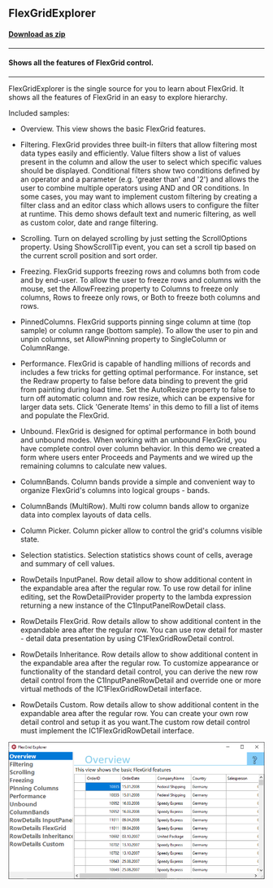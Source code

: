 ## FlexGridExplorer
#### [Download as zip](https://grapecity.github.io/DownGit/#/home?url=https://github.com/GrapeCity/ComponentOne-WinForms-Samples/tree/master/Core\FlexGrid\CS\FlexGridExplorer)
____
#### Shows all the features of FlexGrid control.
____
FlexGridExplorer is the single source for you to learn about FlexGrid. 
It shows all the features of FlexGrid in an easy to explore hierarchy.

Included samples:

* Overview.
  This view shows the basic FlexGrid features.

* Filtering.
  FlexGrid provides three built-in filters that allow filtering most data types easily and efficiently. Value filters show a list of values present in the column and allow the user to select which specific values should be displayed. Conditional filters show two conditions defined by an operator and a parameter (e.g. 'greater than' and '2') and allows the user to combine multiple operators using AND and OR conditions. In some cases, you may want to implement custom filtering by creating a filter class and an editor class which allows users to configure the filter at runtime. This demo shows default text and numeric filtering, as well as custom color, date and range filtering.

* Scrolling.
  Turn on delayed scrolling by just setting the ScrollOptions property. Using ShowScrollTip event, you can set a scroll tip based on the current scroll position and sort order.

* Freezing.
  FlexGrid supports freezing rows and columns both from code and by end-user. To allow the user to freeze rows and columns with the mouse, set the AllowFreezing property to Columns to freeze only columns, Rows to freeze only rows, or Both to freeze both columns and rows.

* PinnedColumns.
  FlexGrid supports pinning singe column at time (top sample) or column range (bottom sample). To allow the user to pin and unpin columns, set AllowPinning property to SingleColumn or ColumnRange.

* Performance.
  FlexGrid is capable of handling millions of records and includes a few tricks for getting optimal performance. For instance, set the Redraw property to false before data binding to prevent the grid from painting during load time. Set the AutoResize property to false to turn off automatic column and row resize, which can be expensive for larger data sets. Click 'Generate Items' in this demo to fill a list of items and populate the FlexGrid.

* Unbound.
  FlexGrid is designed for optimal performance in both bound and unbound modes. When working with an unbound FlexGrid, you have complete control over column behavior. In this demo we created a form where users enter Proceeds and Payments and we wired up the remaining columns to calculate new values.
  
* ColumnBands.
  Column bands provide a simple and convenient way to organize FlexGrid's columns into logical groups - bands.
  
* ColumnBands (MultiRow).
  Multi row column bands allow to organize data into complex layouts of data cells.

* Column Picker.
  Column picker allow to control the grid's columns visible state.
  
* Selection statistics.
  Selection statistics shows count of cells, average and summary of cell values.

* RowDetails InputPanel.
  Row detail allow to show additional content in the expandable area after the regular row. To use row detail for inline editing, set the RowDetailProvider property to the lambda expression returning a new instance of the C1InputPanelRowDetail class.

* RowDetails FlexGrid.
  Row details allow to show additional content in the expandable area after the regular row. You can use row detail for master - detail data presentation by using C1FlexGridRowDetail control.

* RowDetails Inheritance.
  Row details allow to show additional content in the expandable area after the regular row. To customize appearance or functionality of the standard detail control, you can derive the new row detail control from the C1InputPanelRowDetail and override one or more virtual methods of the IC1FlexGridRowDetail interface.

* RowDetails Custom.
  Row details allow to show additional content in the expandable area after the regular row. You can create your own row detail control and setup it as you want.The custom row detail control must implement the IC1FlexGridRowDetail interface.

![screenshot](screenshot.png)
